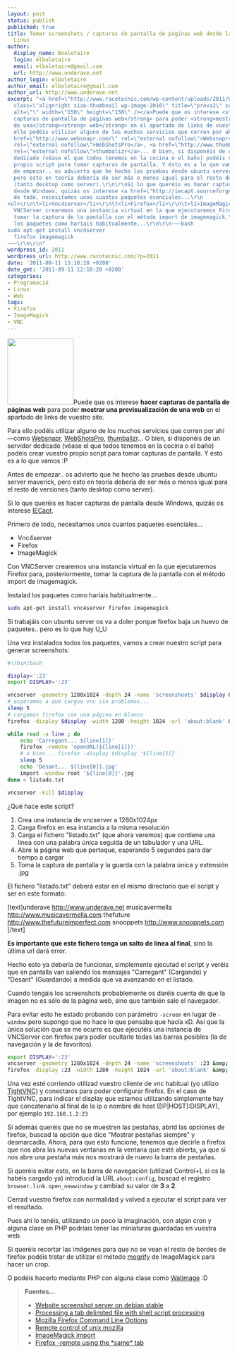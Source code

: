 ```yaml
---
layout: post
status: publish
published: true
title: Tomar screenshots / capturas de pantalla de páginas web desde la consola de
  Linux
author:
  display_name: Booletaire
  login: elboletaire
  email: elboletaire@gmail.com
  url: http://www.underave.net
author_login: elboletaire
author_email: elboletaire@gmail.com
author_url: http://www.underave.net
excerpt: "<a href=\"http://www.racotecnic.com/wp-content/uploads/2011/09/prova2.jpg\"><img
  class=\"alignright size-thumbnail wp-image-2016\" title=\"prova2\" src=\"http://www.racotecnic.com/wp-content/uploads/2011/09/prova2-150x150.jpg\"
  alt=\"\" width=\"150\" height=\"150\" /></a>Puede que os interese <strong>hacer
  capturas de pantalla de páginas web</strong> para poder <strong>mostrar una previsualización
  de una</strong><strong> web</strong> en el apartado de links de vuestro site.\r\n\r\nPara
  ello podéis utilizar alguno de los muchos servicios que corren por ahí —como <a
  href=\"http://www.websnapr.com/\" rel=\"external nofollow\">Websnapr</a>, <a href=\"http://www.webshotspro.com/\"
  rel=\"external nofollow\">WebShotsPro</a>, <a href=\"http://www.thumbalizr.com/\"
  rel=\"external nofollow\">thumbalizr</a>... O bien, si disponéis de un servidor
  dedicado (véase el que todos tenemos en la cocina o el baño) podéis crear vuestro
  propio script para tomar capturas de pantalla. Y ésto es a lo que vamos :P\r\n\r\nAntes
  de empezar.. os advierto que he hecho las pruebas desde ubuntu server maverick,
  pero esto en teoría debería de ser más o menos igual para el resto de versiones
  (tanto desktop como server).\r\n\r\nSi lo que queréis es hacer capturas de pantalla
  desde Windows, quizás os interese <a href=\"http://iecapt.sourceforge.net/\" target=\"_blank\">IECapt</a>.\r\n\r\nPrimero
  de todo, necesitamos unos cuantos paquetes esenciales...\r\n
<ul>\r\n\t<li>Vnc4server</li>\r\n\t<li>Firefox</li>\r\n\t<li>ImageMagick</li>\r\n</ul>\r\nCon
  VNCServer crearemos una instancia virtual en la que ejecutaremos Firefox para, posteriormente,
  tomar la captura de la pantalla con el método import de imagemagick.\r\n\r\nInstalad
  los paquetes como haríais habitualmente...\r\n\r\n~~~bash
sudo apt-get install vnc4server
  firefox imagemagick
~~~\r\n\r\n"
wordpress_id: 2011
wordpress_url: http://www.racotecnic.com/?p=2011
date: '2011-09-11 13:18:28 +0200'
date_gmt: '2011-09-11 12:18:28 +0200'
categories:
- Programació
- Linux
- Web
tags:
- Firefox
- ImageMagick
- VNC
---
```


<a href="http://www.racotecnic.com/wp-content/uploads/2011/09/prova2.jpg"><img class="alignright size-thumbnail wp-image-2016" title="prova2" src="http://www.racotecnic.com/wp-content/uploads/2011/09/prova2-150x150.jpg" alt="" width="150" height="150" /></a>Puede que os interese <strong>hacer capturas de pantalla de páginas web</strong> para poder <strong>mostrar una previsualización de una</strong><strong> web</strong> en el apartado de links de vuestro site.

Para ello podéis utilizar alguno de los muchos servicios que corren por ahí —como <a href="http://www.websnapr.com/" rel="external nofollow">Websnapr</a>, <a href="http://www.webshotspro.com/" rel="external nofollow">WebShotsPro</a>, <a href="http://www.thumbalizr.com/" rel="external nofollow">thumbalizr</a>... O bien, si disponéis de un servidor dedicado (véase el que todos tenemos en la cocina o el baño) podéis crear vuestro propio script para tomar capturas de pantalla. Y ésto es a lo que vamos :P

Antes de empezar.. os advierto que he hecho las pruebas desde ubuntu server maverick, pero esto en teoría debería de ser más o menos igual para el resto de versiones (tanto desktop como server).

Si lo que queréis es hacer capturas de pantalla desde Windows, quizás os interese <a href="http://iecapt.sourceforge.net/" target="_blank">IECapt</a>.

Primero de todo, necesitamos unos cuantos paquetes esenciales...

<ul>
<li>Vnc4server</li>
<li>Firefox</li>
<li>ImageMagick</li>
</ul>

Con VNCServer crearemos una instancia virtual en la que ejecutaremos Firefox para, posteriormente, tomar la captura de la pantalla con el método import de imagemagick.

Instalad los paquetes como haríais habitualmente...

~~~bash
sudo apt-get install vnc4server firefox imagemagick
~~~

<a id="more"></a><a id="more-2011"></a>

Si trabajáis con ubuntu server os va a doler porque firefox baja un huevo de paquetes.. pero es lo que hay U_U

Una vez instalados todos los paquetes, vamos a crear nuestro script para generar screenshots:

~~~bash
#!/bin/bash

display=':23'
export DISPLAY=':23'

vncserver -geometry 1280x1024 -depth 24 -name 'screenshoots' $display &amp;
# esperamos a que cargue vnc sin problemas...
sleep 5
# cargamos firefox con una página en blanco
firefox -display $display -width 1280 -height 1024 -url 'about:blank' &amp;

while read -a line ; do
	echo 'Carregant... ${line[1]}'
	firefox -remote 'openURL(${line[1]})'
	# o bien... firefox -display $display '${line[1]}'
	sleep 5
	echo 'Desant... ${line[0]}.jpg'
	import -window root '${line[0]}'.jpg
done < listado.txt

vncserver -kill $display
~~~

¿Qué hace este script?
<ol>
<li>Crea una instancia de vncserver a 1280x1024px</li>
<li>Carga firefox en esa instancia a la misma resolución</li>
<li>Carga el fichero "listado.txt" (que ahora veremos) que contiene una línea con una palabra única seguida de un tabulador y una URL.</li>
<li>Abre la página web que pertoque, esperando 5 segundos para dar tiempo a cargar</li>
<li>Toma la captura de pantalla y la guarda con la palabra única y extensión .jpg</li>
</ol>

El fichero "listado.txt" deberá estar en el mismo directorio que el script y ser en este formato:

[text]underave	http://www.underave.net
musicavermella	http://www.musicavermella.com
thefuture	http://www.thefutureimperfect.com
snooppets	http://www.snooppets.com
[/text]

<strong>Es importante que este fichero tenga un salto de línea al final</strong>, sino la última url dará error.

Hecho esto ya debería de funcionar, simplemente ejecutad el script y veréis que en pantalla van saliendo los mensajes "Carregant" (Cargando) y "Desant" (Guardando) a medida que va avanzando en el listado.

Cuando tengáis los screenshots probablemente os daréis cuenta de que la imagen no es sólo de la página web, sino que también sale el navegador.

Para evitar esto he estado probando con parámetro `-screen` en lugar de `-window` pero supongo que no hace lo que pensaba que hacía xD. Así que la única solución que se me ocurre es que ejecutéis una instancia de VNCServer con firefox para poder ocultarle todas las barras posibles (la de navegación y la de favoritos).

~~~bash
export DISPLAY=':23'
vncserver -geometry 1280x1024 -depth 24 -name 'screenshoots' :23 &amp;
firefox -display :23 -width 1280 -height 1024 -url 'about:blank' &amp;
~~~

Una vez esté corriendo utilizad vuestro cliente de vnc habitual (yo utilizo <a href="http://www.tightvnc.com/" rel="nofollow external">TightVNC</a>) y conectaros para poder configurar firefox. En el caso de TightVNC, para indicar el display que estamos utilizando simplemente hay que concatenarlo al final de la ip o nombre de host ([IP|HOST]:DISPLAY), por ejemplo `192.168.1.2:23`

Si además queréis que no se muestren las pestañas, abrid las opciones de firefox, buscad la opción que dice "Mostrar pestañas siempre" y desmarcadla. Ahora, para que esto funcione, tenemos que decirle a firefox que nos abra las nuevas ventanas en la ventana que esté abierta, ya que si nos abre una pestaña más nos mostrará de nuevo la barra de pestañas.

Si queréis evitar esto, en la barra de navegación (utilizad Control+L si os la habéis cargado ya) introducid la URL `about:config`, buscad el registro `browser.link.open_newwindow` y cambiad su valor de <strong>3</strong> a <strong>2</strong>.

Cerrad vuestro firefox con normalidad y volved a ejecutar el script para ver el resultado.

Pues ahí lo tenéis, utilizando un poco la imaginación, con algún cron y alguna clase en PHP podríais tener las miniaturas guardadas en vuestra web.

Si queréis recortar las imágenes para que no se vean el resto de bordes de firefox podéis tratar de utilizar el método <a href="http://www.imagemagick.org/script/mogrify.php?ImageMagick=th1vkjq027vromjp62lk806r03" rel="nofollow external">mogrify</a> de ImageMagick para hacer un crop.

O podéis hacerlo mediante PHP con alguna clase como <a title="Clase PHP para tratar imágenes (rotar, redimensionar, añadir marcas de agua..)" href="http://www.racotecnic.com/2011/04/clase-php-para-tratar-imagenes-rotar-redimensionar-anadir-marcas-de-agua/">Watimage</a> :D
<blockquote>
<strong>Fuentes...</strong>

<ul>
<li><a href="http://www.debian-administration.org/article/413/website_screenshot_server_on_debian_stable" rel="external nofollow">Website screenshot server on debian stable</a></li>
<li><a href="http://stackoverflow.com/questions/2781000/processing-a-tab-delimited-file-with-shell-script-processing/2787573#2787573" rel="external nofollow">Processing a tab delimited file with shell script processing</a></li>
<li><a href="https://developer.mozilla.org/en/Command_Line_Options#-ProfileManager" rel="external nofollow">Mozilla Firefox Command Line Options</a></li>
<li><a href="http://www-archive.mozilla.org/unix/remote.html" rel="external nofollow">Remote control of unix mozilla</a></li>
<li><a href="http://www.imagemagick.org/www/import.html" rel="external nofollow">ImageMagick import</a></li>
<li><a href="http://forums.mozillazine.org/viewtopic.php?f=38&amp;t=1648545" rel="external nofollow">Firefox -remote using the *same* tab</a></li>
</ul>
</blockquote>
